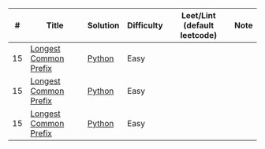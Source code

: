| # | Title | Solution | Difficulty |Leet/Lint (default leetcode) | Note |
|---| ----- | -------- | ---------- | ---------- |----------|
|15|[Longest Common Prefix](https://leetcode.com/problems/longest-common-prefix/) | [Python](./thomas-liao/Python/leetcode_python/14_longest_common_prefix.py)|Easy||
|15|[Longest Common Prefix](https://leetcode.com/problems/longest-common-prefix/) | [Python](./thomas-liao/Python/leetcode_python/14_longest_common_prefix.py)|Easy||
|15|[Longest Common Prefix](https://leetcode.com/problems/longest-common-prefix/) | [Python](./thomas-liao/Python/leetcode_python/14_longest_common_prefix.py)|Easy||
